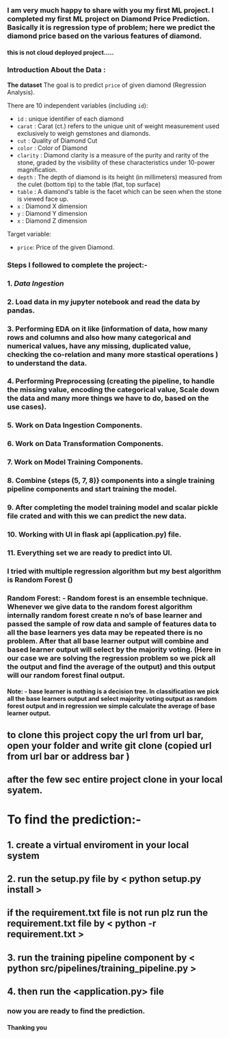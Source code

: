 ### I am very much happy to share with you my first ML project.  I completed my first ML project on Diamond Price Prediction. Basically it is regression type of problem; here we predict the diamond price based on the various features of diamond. 

#### this is not cloud deployed project..... 

### Introduction About the Data :

**The dataset** The goal is to predict `price` of given diamond (Regression Analysis).

There are 10 independent variables (including `id`):

* `id` : unique identifier of each diamond
* `carat` : Carat (ct.) refers to the unique unit of weight measurement used exclusively to weigh gemstones and diamonds.
* `cut` : Quality of Diamond Cut
* `color` : Color of Diamond
* `clarity` : Diamond clarity is a measure of the purity and rarity of the stone, graded by the visibility of these characteristics under 10-power magnification.
* `depth` : The depth of diamond is its height (in millimeters) measured from the culet (bottom tip) to the table (flat, top surface)
* `table` : A diamond's table is the facet which can be seen when the stone is viewed face up.
* `x` : Diamond X dimension
* `y` : Diamond Y dimension
* `x` : Diamond Z dimension

Target variable:
* `price`: Price of the given Diamond.



### Steps I followed to complete the project:- 
### 1.	*Data Ingestion*
### 2.	Load data in my jupyter notebook and read the data by pandas.
### 3.	Performing EDA on it like (information of data, how many rows and columns and also how many categorical and numerical values, have any missing, duplicated value, checking the co-relation and many more stastical operations ) to understand the data.
### 4.	Performing Preprocessing (creating the pipeline, to handle the missing value, encoding the categorical value, Scale down the data and many more things we have to do, based on the use cases).
### 5.	Work on Data Ingestion Components.
### 6.	Work on Data Transformation Components.
### 7.	Work on Model Training Components.
### 8.	Combine {steps (5, 7, 8)} components into a single training pipeline components  and start training the model. 
### 9.	After completing the model training model and scalar pickle file crated and with this we can predict the new data. 
### 10.	Working with UI in flask api (application.py) file.
### 11.	Everything set we are ready to predict into UI.

### I tried with multiple regression algorithm but my best algorithm is Random Forest ()

### Random Forest: - Random forest is an ensemble technique. Whenever we give data to the random forest algorithm internally random forest create n no’s of base learner and passed the sample of row data and sample of features data to all the base learners yes data may be repeated there is no problem. After that all base learner output will combine and based learner output will select by the majority voting. (Here in our case we are solving the regression problem so we pick all the output and find the average of the output) and this output will our random forest final output.

#### Note: - base learner is nothing is a decision tree. In classification we pick all the base learners output and select majority voting output as random forest output and in regression we simple calculate the average of base learner output. 

## to clone this project copy the url from url bar, open your folder and write git clone <paste url> (copied url from url bar or address bar )
## after the few sec entire project clone in your local syatem.

# To find the prediction:- 
## 1. create a virtual enviroment in your local system 
## 2. run the setup.py file  by < python setup.py install > 
## if the requirement.txt file is not run plz run the requirement.txt file by < python -r requirement.txt >
## 3. run the training pipeline component by < python src/pipelines/training_pipeline.py >
## 4. then run the <application.py> file 
### now you are ready to find the prediction. 

#### Thanking you 
